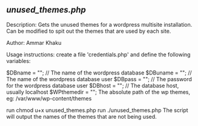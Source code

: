 *unused_themes.php*
-------------------------------------

Description: Gets the unused themes for a wordpress multisite installation. Can
be modified to spit out the themes that are used by each site.


Author: Ammar Khaku


Usage instructions: create a file 'credentials.php' and define the following
variables:

$DBname = ""; // The name of the wordpress database
$DBuname = ""; // The name of the wordpress database user
$DBpass = ""; // The password for the wordpress database user
$DBhost = ""; // The database host, usually localhost
$WPthemedir = ""; The absolute path of the wp themes, eg: /var/www/wp-content/themes

run chmod u+x unused_themes.php
run ./unused_themes.php
The script will output the names of the themes that are not being used.

